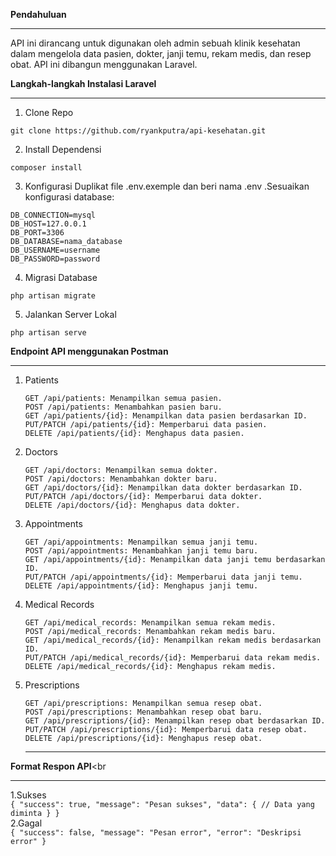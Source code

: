 <b>Pendahuluan</b><br><hr>
API ini dirancang untuk digunakan oleh admin sebuah klinik kesehatan dalam mengelola data pasien, dokter, janji temu, rekam medis, dan resep obat. API ini dibangun menggunakan Laravel.

<b>Langkah-langkah Instalasi Laravel</b><br><hr>
1. Clone Repo
```
git clone https://github.com/ryankputra/api-kesehatan.git
```
2. Install Dependensi
```
composer install
```
3. Konfigurasi
Duplikat file .env.exemple dan beri nama .env .Sesuaikan konfigurasi database:
```
DB_CONNECTION=mysql
DB_HOST=127.0.0.1
DB_PORT=3306
DB_DATABASE=nama_database
DB_USERNAME=username
DB_PASSWORD=password
```
4. Migrasi Database
```
php artisan migrate
```
5. Jalankan Server Lokal
```
php artisan serve
```

<b>Endpoint API menggunakan Postman</b><hr>
1. Patients<br>
    ```
    GET /api/patients: Menampilkan semua pasien.
    POST /api/patients: Menambahkan pasien baru.
    GET /api/patients/{id}: Menampilkan data pasien berdasarkan ID.
    PUT/PATCH /api/patients/{id}: Memperbarui data pasien.
    DELETE /api/patients/{id}: Menghapus data pasien.
    ```
2. Doctors<br>
    ```
    GET /api/doctors: Menampilkan semua dokter.
    POST /api/doctors: Menambahkan dokter baru.
    GET /api/doctors/{id}: Menampilkan data dokter berdasarkan ID.
    PUT/PATCH /api/doctors/{id}: Memperbarui data dokter.
    DELETE /api/doctors/{id}: Menghapus data dokter.
    ```
3. Appointments<br>
    ```
    GET /api/appointments: Menampilkan semua janji temu.
    POST /api/appointments: Menambahkan janji temu baru.
    GET /api/appointments/{id}: Menampilkan data janji temu berdasarkan ID.
    PUT/PATCH /api/appointments/{id}: Memperbarui data janji temu.
    DELETE /api/appointments/{id}: Menghapus janji temu.
   ```
5. Medical Records<br>
    ```
    GET /api/medical_records: Menampilkan semua rekam medis.
    POST /api/medical_records: Menambahkan rekam medis baru.
    GET /api/medical_records/{id}: Menampilkan rekam medis berdasarkan ID.
    PUT/PATCH /api/medical_records/{id}: Memperbarui data rekam medis.
    DELETE /api/medical_records/{id}: Menghapus rekam medis.
   ```
6. Prescriptions<br>
    ```
    GET /api/prescriptions: Menampilkan semua resep obat.
    POST /api/prescriptions: Menambahkan resep obat baru.
    GET /api/prescriptions/{id}: Menampilkan resep obat berdasarkan ID.
    PUT/PATCH /api/prescriptions/{id}: Memperbarui data resep obat.
    DELETE /api/prescriptions/{id}: Menghapus resep obat.
    ```
    <hr>
<b>Format Respon API</b><br<br><hr>
     1.Sukses<br>
     ```
            {
                "success": true,
                "message": "Pesan sukses",
                "data": {
                // Data yang diminta
              }
            }
    ```
    <br>
    2.Gagal<br>
    ```
            {
              "success": false,
              "message": "Pesan error",
              "error": "Deskripsi error"
            }
    ```

    
        
        
